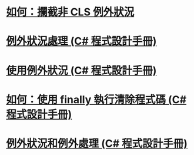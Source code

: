 # [如何：攔截非 CLS 例外狀況](how-to-catch-a-non-cls-exception.md)
# [例外狀況處理 (C# 程式設計手冊)](exception-handling.md)
# [使用例外狀況 (C# 程式設計手冊)](using-exceptions.md)
# [如何：使用 finally 執行清除程式碼 (C# 程式設計手冊)](how-to-execute-cleanup-code-using-finally.md)
# [例外狀況和例外處理 (C# 程式設計手冊)](exceptions-and-exception-handling.md)
